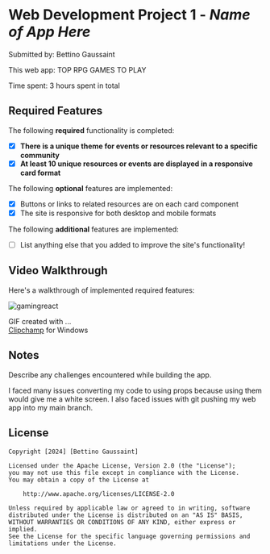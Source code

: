 # Web Development Project 1 - *Name of App Here*

Submitted by: Bettino Gaussaint

This web app: TOP RPG GAMES TO PLAY

Time spent: 3 hours spent in total

## Required Features

The following **required** functionality is completed:

- [X] **There is a unique theme for events or resources relevant to a specific community**
- [X] **At least 10 unique resources or events are displayed in a responsive card format**

The following **optional** features are implemented:

- [X] Buttons or links to related resources are on each card component
- [X] The site is responsive for both desktop and mobile formats

The following **additional** features are implemented:

* [ ] List anything else that you added to improve the site's functionality!

## Video Walkthrough

Here's a walkthrough of implemented required features:


![gamingreact](https://github.com/user-attachments/assets/5c0da584-1a23-4b2d-a85c-5c50722cf766)



<!-- Replace this with whatever GIF tool you used! -->
GIF created with ...  
[Clipchamp](https://clipchamp.com/en/) for Windows

## Notes

Describe any challenges encountered while building the app.

I faced many issues converting my code to using props because using them would give me a white screen. I also faced issues with git pushing my web app into my main branch.

## License

    Copyright [2024] [Bettino Gaussaint]

    Licensed under the Apache License, Version 2.0 (the "License");
    you may not use this file except in compliance with the License.
    You may obtain a copy of the License at

        http://www.apache.org/licenses/LICENSE-2.0

    Unless required by applicable law or agreed to in writing, software
    distributed under the License is distributed on an "AS IS" BASIS,
    WITHOUT WARRANTIES OR CONDITIONS OF ANY KIND, either express or implied.
    See the License for the specific language governing permissions and
    limitations under the License.
